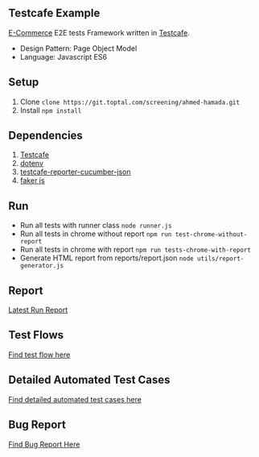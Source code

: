 ## Testcafe Example
[E-Commerce](http://automationpractice.com/) E2E tests Framework written in [Testcafe](https://github.com/DevExpress/testcafe).
- Design Pattern: Page Object Model
- Language: Javascript ES6

## Setup
1. Clone `clone https://git.toptal.com/screening/ahmed-hamada.git`
2. Install `npm install`

## Dependencies
1. [Testcafe](https://www.npmjs.com/package/testcafe)
2. [dotenv](https://www.npmjs.com/package/dotenv)
3. [testcafe-reporter-cucumber-json](https://www.npmjs.com/package/testcafe-reporter-cucumber-json)
4. [faker js](https://www.npmjs.com/package/faker)

## Run
* Run all tests with runner class `node runner.js`
* Run all tests in chrome without report `npm run test-chrome-without-report`
* Run all tests in chrome with report `npm run tests-chrome-with-report`
* Generate HTML report from reports/report.json `node utils/report-generator.js`

## Report
[Latest Run Report](https://git.toptal.com/screening/ahmed-hamada/blob/master/1_E2E_Tests/reports/index.html)

## Test Flows
[Find test flow here](https://git.toptal.com/screening/ahmed-hamada/blob/master/1_E2E_Tests/testflows.md)

## Detailed Automated Test Cases
[Find detailed automated test cases here](https://git.toptal.com/screening/ahmed-hamada/blob/master/1_E2E_Tests/E2E_TESTCASES.xlsx)

## Bug Report
[Find Bug Report Here](https://git.toptal.com/screening/ahmed-hamada/blob/master/1_E2E_Tests/bug.md)

